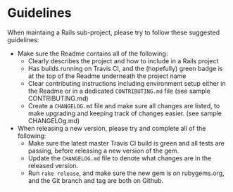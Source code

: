 # Guidelines

When maintaing a Rails sub-project, please try to follow these suggested guidelines:

- Make sure the Readme contains all of the following:
  - Clearly describes the project and how to include in a Rails project
  - Has builds running on Travis CI, and the (hopefully) green badge is at the top of the Readme underneath the project name
  - Clear contributing instructions including environment setup either in the Readme or in a dedicated `CONTRIBUTING.md` file (see sample CONTRIBUTING.md)
  - Create a `CHANGELOG.md` file and make sure all changes are listed, to make upgrading and keeping track of changes easier. (see sample CHANGELOg.md)
- When releasing a new version, please try and complete all of the following:
  - Make sure the latest master Travis CI build is green and all tests are passing, before releasing a new version of the gem.
  - Update the `CHANGELOG.md` file to denote what changes are in the released version.
  - Run `rake release`, and make sure the new gem is on rubygems.org, and the Git branch and tag are both on Github.
